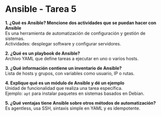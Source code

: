 # Ansible - Tarea 5

**1. ¿Qué es Ansible? Mencione dos actividades que se puedan hacer con Ansible**  
Es una herramienta de automatización de configuración y gestión de sistemas.  
Actividades: desplegar software y configurar servidores.

**2. ¿Qué es un playbook de Ansible?**  
Archivo YAML que define tareas a ejecutar en uno o varios hosts.

**3. ¿Qué información contiene un inventario de Ansible?**  
Lista de hosts y grupos, con variables como usuario, IP o rutas.

**4. Explique qué es un módulo de Ansible y dé un ejemplo**  
Unidad de funcionalidad que realiza una tarea específica.  
Ejemplo: `apt` para instalar paquetes en sistemas basados en Debian.

**5. ¿Qué ventajas tiene Ansible sobre otros métodos de automatización?**  
Es agentless, usa SSH, sintaxis simple en YAML y es idempotente.